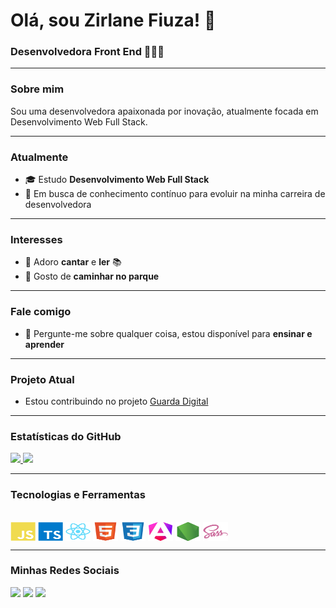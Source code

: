 # Olá, sou Zirlane Fiuza! 👋
### Desenvolvedora Front End 👩🏻‍💻

---

### Sobre mim
Sou uma desenvolvedora apaixonada por inovação, atualmente focada em Desenvolvimento Web Full Stack.

---

### Atualmente
- 🎓 Estudo **Desenvolvimento Web Full Stack**
- 💼 Em busca de conhecimento contínuo para evoluir na minha carreira de desenvolvedora

---

### Interesses
- 🎤 Adoro **cantar** e **ler** 📚
- 🌳 Gosto de **caminhar no parque**

---

### Fale comigo
- 💬 Pergunte-me sobre qualquer coisa, estou disponível para **ensinar e aprender**

---


### Projeto Atual
- Estou contribuindo no projeto [Guarda Digital](https://guardadigital.com.br/)

---

### Estatísticas do GitHub
<div>
  <a href="https://github.com/Zirlanefiuza">
    <img height="180em" src="https://github-readme-stats.vercel.app/api?username=Zirlanefiuza&show_icons=true&theme=dracula" />
    <img height="180em" src="https://github-readme-stats.vercel.app/api/top-langs/?username=Zirlanefiuza&layout=compact&theme=dracula"/>
  </a>
</div>

---

### Tecnologias e Ferramentas
<div style="display: inline_block"><br>
  <img align="center" alt="Zi-Js" height="30" width="40" src="https://raw.githubusercontent.com/devicons/devicon/master/icons/javascript/javascript-plain.svg">
  <img align="center" alt="Zi-Ts" height="30" width="40" src="https://raw.githubusercontent.com/devicons/devicon/master/icons/typescript/typescript-plain.svg">
  <img align="center" alt="Zi-React" height="30" width="40" src="https://raw.githubusercontent.com/devicons/devicon/master/icons/react/react-original.svg">
  <img align="center" alt="Zi-HTML" height="30" width="40" src="https://raw.githubusercontent.com/devicons/devicon/master/icons/html5/html5-original.svg">
  <img align="center" alt="Zi-CSS" height="30" width="40" src="https://raw.githubusercontent.com/devicons/devicon/master/icons/css3/css3-original.svg">
  <img align="center" alt="Zi-Angular" height="30" width="40" src="https://raw.githubusercontent.com/devicons/devicon/master/icons/angular/angular-original.svg">
  <img align="center" alt="Zi-Nodejs" height="30" width="40" src="https://raw.githubusercontent.com/devicons/devicon/master/icons/nodejs/nodejs-original.svg">
  <img align="center" alt="Zi-SASS" height="30" width="40" src="https://raw.githubusercontent.com/devicons/devicon/master/icons/sass/sass-original.svg"> 
</div>

---

### Minhas Redes Sociais
<div> 
  <a href="https://www.linkedin.com/in/zirlane-fiuza/" target="_blank"><img src="https://img.shields.io/badge/-LinkedIn-%230077B5?style=for-the-badge&logo=linkedin&logoColor=white" target="_blank"></a> 
  <a href="mailto:zirlanebatistfiuza@gmail.com"><img src="https://img.shields.io/badge/Gmail-D14836?style=for-the-badge&logo=gmail&logoColor=white" target="_blank"></a>
  <a href="https://www.instagram.com/zilanefiuza?igshid=YzVkODRmOTdmMw%3D%3D&utm_source=qr" target="_blank"><img src="https://img.shields.io/badge/-Instagram-%23E4405F?style=for-the-badge&logo=instagram&logoColor=white" target="_blank"></a>
</div>

